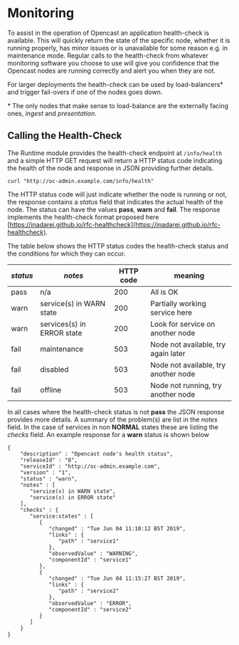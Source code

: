 Monitoring
==========

To assist in the operation of Opencast an application health-check is available. This will quickly
return the state of the specific node, whether it is running properly, has minor issues or is unavailable
for some reason e.g. in maintenance mode. Regular calls to the health-check from whatever monitoring
software you choose to use will give you confidence that the Opencast nodes are running correctly and alert
you when they are not.

For larger deployments the health-check can be used by load-balancers* and trigger fail-overs if one of the
nodes goes down.

\* The only nodes that make sense to load-balance are the externally facing ones, *ingest* and *presentation*.

Calling the Health-Check
------------------------

The Runtime module provides the health-check endpoint at ```/info/health``` and a simple HTTP GET request
will return a HTTP status code indicating the health of the node and response in JSON providing further details.

    curl "http://oc-admin.example.com/info/health"

The HTTP status code will just indicate whether the node is running or not, the response contains a *status* field
that indicates the actual health of the node. The status can have the values **pass**, **warn** and **fail**. The response
 implements the health-check format proposed here [https://inadarei.github.io/rfc-healthcheck](https://inadarei.github.io/rfc-healthcheck).

The table below shows the HTTP status codes the health-check status and the conditions for which they can occur.

_status_ | _notes_ | HTTP code | meaning
--- | --- | --- | ---
pass|n/a|200|All is OK
warn|service(s) in WARN state|200|Partially working service here
warn|services(s) in ERROR state|200|Look for service on another node
fail|maintenance|503|Node not available, try again later
fail|disabled|503|Node not available, try another node
fail|offline|503|Node not running, try another node

In all cases where the health-check status is not **pass** the JSON response provides more details.
A summary of the problem(s) are list in the *notes* field. In the case of services in non **NORMAL**
states these are listing the *checks* field. An example response for a **warn** status is shown below

    {
        "description" : "Opencast node's health status",
        "releaseId" : "8",
        "serviceId" : "http://oc-admin.example.com",
        "version" : "1",
        "status" : "warn",
        "notes" : [
           "service(s) in WARN state",
           "service(s) in ERROR state"
        ],
        "checks" : {
           "service:states" : [
              {
                 "changed" : "Tue Jun 04 11:10:12 BST 2019",
                 "links" : {
                    "path" : "service1"
                 },
                 "observedValue" : "WARNING",
                 "componentId" : "service1"
              },
              {
                 "changed" : "Tue Jun 04 11:15:27 BST 2019",
                 "links" : {
                    "path" : "service2"
                 },
                 "observedValue" : "ERROR",
                 "componentId" : "service2"
              }
           ]
        }
    }